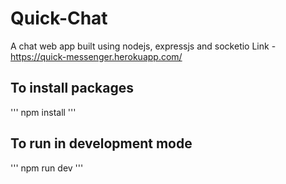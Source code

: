 # Quick-Chat
A chat web app built using nodejs, expressjs and socketio
Link - https://quick-messenger.herokuapp.com/

## To install packages
'''
npm install
'''

## To run in development mode
'''
npm run dev
'''
